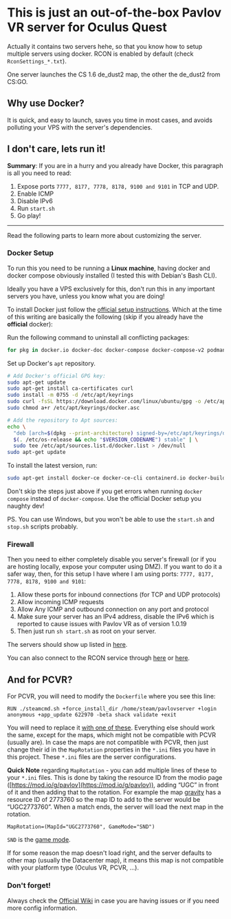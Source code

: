 # This is just an out-of-the-box Pavlov VR server for Oculus Quest

Actually it contains two servers hehe, so that you know how to setup multiple servers using docker. RCON is enabled by default (check `RconSettings_*.txt`).

One server launches the CS 1.6 de_dust2 map, the other the de_dust2 from CS:GO.

## Why use Docker?

It is quick, and easy to launch, saves you time in most cases, and avoids polluting your VPS with the server's dependencies.

## I don't care, lets run it!

**Summary**: If you are in a hurry and you already have Docker, this paragraph is all you need to read:

1. Expose ports `7777, 8177, 7778, 8178, 9100 and 9101` in TCP and UDP.
2. Enable ICMP
3. Disable IPv6
4. Run `start.sh`
5. Go play!

---------

Read the following parts to learn more about customizing the server.

### Docker Setup

To run this you need to be running a **Linux machine**, having docker and docker compose obviously installed (I tested this with Debian's Bash CLI).

Ideally you have a VPS exclusively for this, don't run this in any important servers you have, unless you know what you are doing!

To install Docker just follow the [official setup instructions](https://docs.docker.com/engine/install/ubuntu/). Which at the time of this writing are basically the following (skip if you already have the **official** docker):

Run the following command to uninstall all conflicting packages:

```bash
for pkg in docker.io docker-doc docker-compose docker-compose-v2 podman-docker containerd runc; do sudo apt-get remove $pkg; done
```

Set up Docker's `apt` repository.

```bash
# Add Docker's official GPG key:
sudo apt-get update
sudo apt-get install ca-certificates curl
sudo install -m 0755 -d /etc/apt/keyrings
sudo curl -fsSL https://download.docker.com/linux/ubuntu/gpg -o /etc/apt/keyrings/docker.asc
sudo chmod a+r /etc/apt/keyrings/docker.asc

# Add the repository to Apt sources:
echo \
  "deb [arch=$(dpkg --print-architecture) signed-by=/etc/apt/keyrings/docker.asc] https://download.docker.com/linux/ubuntu \
  $(. /etc/os-release && echo "$VERSION_CODENAME") stable" | \
  sudo tee /etc/apt/sources.list.d/docker.list > /dev/null
sudo apt-get update
```

To install the latest version, run:

```bash
sudo apt-get install docker-ce docker-ce-cli containerd.io docker-buildx-plugin docker-compose-plugin
```

Don't skip the steps just above if you get errors when running `docker compose` instead of `docker-compose`. Use the official Docker setup you naughty dev!

PS. You can use Windows, but you won't be able to use the `start.sh` and `stop.sh` scripts probably.

### Firewall

Then you need to either completely disable you server's firewall (or if you are hosting locally, expose your computer using DMZ).
If you want to do it a safer way, then, for this setup I have where I am using ports: `7777, 8177, 7778, 8178, 9100 and 9101`:

1. Allow these ports for inbound connections (for TCP and UDP protocols)
2. Allow incoming ICMP requests
3. Allow Any ICMP and outbound connection on any port and protocol
4. Make sure your server has an IPv4 address, disable the IPv6 which is reported to cause issues with Pavlov VR as of version 1.0.19
5. Then just run `sh start.sh` as root on your server.

The servers should show up listed in [here](https://pavlovwiki.com/index.php/Setting_up_a_dedicated_server#Seeing_your_server_in_a_Master_List).

You can also connect to the RCON service through [here](https://pavlovservers.com/) or [here](https://pavlovhorde.com/).

## And for PCVR?

For PCVR, you will need to modify the `Dockerfile` where you see this line:

```
RUN ./steamcmd.sh +force_install_dir /home/steam/pavlovserver +login anonymous +app_update 622970 -beta shack validate +exit
```

You will need to replace it [with one of these](https://pavlovwiki.com/index.php/Setting_up_a_dedicated_server#Step_5:_User_SteamCMD_to_install_Pavlov). Everything else should work the same, except for the maps, which might not be compatible with PCVR (usually are). In case the maps are not compatible with PCVR, then just change their id in the `MapRotation` properties in the `*.ini` files you have in this project. These `*.ini` files are the server configurations.

**Quick Note** regarding `MapRotation` - you can add multiple lines of these to your `*.ini` files. This is done by taking the resource ID from the modio page ([https://mod.io/g/pavlov](https://mod.io/g/pavlov)), adding “UGC” in front of it and then adding that to the rotation. For example the map [gravity](https://mod.io/g/pavlov/m/gravity1) has a resource ID of 2773760 so the map ID to add to the server would be “UGC2773760”. When a match ends, the server will load the next map in the rotation.

```
MapRotation=(MapId="UGC2773760", GameMode="SND")
```

`SND` is the [game mode](https://pavlovwiki.com/index.php/Setting_up_a_dedicated_server#Game_Modes).

If for some reason the map doesn't load right, and the server defaults to other map (usually the Datacenter map), it means this map is not compatible with your platform type (Oculus VR, PCVR, ...).

### Don't forget!

Always check the [Official Wiki](https://pavlovwiki.com/index.php/Setting_up_a_dedicated_server) in case you are having issues or if you need more config information.